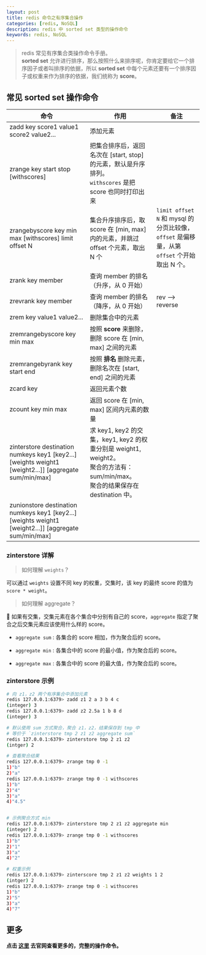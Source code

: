 ```yaml
---
layout: post
title: redis 命令之有序集合操作
categories: [redis, NoSQL]
description: redis 中 sorted set 类型的操作命令
keywords: redis, NoSQL
---
```


> redis 常见有序集合类操作命令手册。  
> **sorted set** 允许进行排序，那么按照什么来排序呢，你肯定要给它一个排序因子或者叫排序的依据，所以 **sorted set** 中每个元素还要有一个排序因子或权重来作为排序的依据，我们统称为 **score**。

## 常见 sorted set 操作命令

命令 | 作用 | 备注
----| ----- | ------
zadd key score1 value1 score2 value2... | 添加元素 |
zrange key start stop [withscores] | 把集合排序后，返回名次在 [start, stop] 的元素，默认是升序排列。<br/> `withscores` 是把 score 也同时打印出来 |
zrangebyscore key min max [withscores] limit offset N | 集合升序排序后，取 score 在 [min, max] 内的元素，并跳过 offset 个元素，取出 N 个 | `limit offset N` 和 mysql 的分页比较像，`offset` 是偏移量，从第 `offset` 个开始取出 N 个。
zrank key member | 查询 member 的排名（升序，从 0 开始） |
zrevrank key member | 查询 member 的排名（降序，从 0 开始） | rev --> reverse
zrem key value1 value2... | 删除集合中的元素 |
zremrangebyscore key min max | 按照 **score** 来删除，删除 score 在 [min, max] 之间的元素 |
zremrangebyrank key start end | 按照 **排名** 删除元素，删除名次在 [start, end] 之间的元素 |
zcard key | 返回元素个数 |
zcount key min max | 返回 score 在 [min, max] 区间内元素的数量 |
zinterstore destination numkeys key1 [key2...] [weights weight1 [weight2...]] [aggregate sum/min/max] | 求 key1, key2 的交集，key1, key2 的权重分别是 weight1, weight2。<br/> 聚合的方法有：sum/min/max。<br/> 聚合的结果保存在 destination 中。 |
zunionstore destination numkeys key1 [key2...] [weights weight1 [weight2...]] [aggregate sum/min/max] | |

### zinterstore 详解

> 如何理解 `weights`？

可以通过 `weights` 设置不同 key 的权重，交集时，该 key 的最终 score 的值为 `score * weight`。

> 如何理解 aggregate？

:bell: 如果有交集，交集元素在各个集合中分别有自己的 score，`aggregate` 指定了聚合之后交集元素应该使用什么样的 score。

* `aggregate sum` : 各集合的 score 相加，作为聚合后的 score。

* `aggregate min` : 各集合中的 score 的最小值，作为聚合后的 score。

* `aggregate max` : 各集合中的 score 的最大值，作为聚合后的 score。

### zinterstore 示例

```bash
# 向 z1，z2 两个有序集合中添加元素
redis 127.0.0.1:6379> zadd z1 2 a 3 b 4 c
(integer) 3
redis 127.0.0.1:6379> zadd z2 2.5a 1 b 8 d
(integer) 3

# 默认使用 sum 方式聚合，聚合 z1，z2，结果保存到 tmp 中
# 等价于 `zinterstore tmp 2 z1 z2 aggregate sum`
redis 127.0.0.1:6379> zinterstore tmp 2 z1 z2
(intger) 2

# 查看聚合结果
redis 127.0.0.1:6379> zrange tmp 0 -1
1)"b"
2)"a"
redis 127.0.0.1:6379> zrange tmp 0 -1 withscores
1)"b"
2)"4"
3)"a"
4)"4.5"


# 示例聚合方式 min
redis 127.0.0.1:6379> zinterstore tmp 2 z1 z2 aggregate min
(integer) 2
redis 127.0.0.1:6379> zrange tmp 0 -1 withscores
1)"b"
2)"1"
3)"a"
4)"2"

# 权重示例
redis 127.0.0.1:6379> zinterscore tmp 2 z1 z2 weights 1 2
(intger) 2
redis 127.0.0.1:6379> zrange tmp 0 -1 withscores
1)"b"
2)"5"
3)"a"
4)"7"

```

## 更多

**点击 [这里](http://redis.io/commands) 去官网查看更多的，完整的操作命令。**
